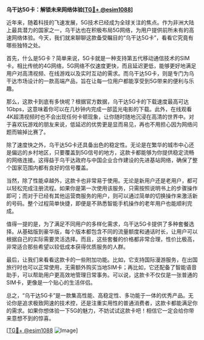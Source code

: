 **乌干达5G卡：解锁未来网络体验[[TG💪+ @esim1088](https://t.me/s/esim1088)]**

近年来，随着科技的飞速发展，5G技术已经成为全球关注的焦点。作为非洲大陆上最具潜力的国家之一，乌干达也在积极布局5G网络，为用户提供前所未有的高速网络体验。今天，我们就来聊聊这款备受瞩目的“乌干达5G卡”，看看它究竟有哪些独特之处。

首先，什么是5G卡？简单来说，5G卡就是一种支持第五代移动通信技术的SIM卡。相比传统的4G网络，5G网络不仅速度更快，而且延迟更低，能够更好地满足用户对高清视频、在线游戏以及实时互动的需求。而乌干达5G卡，则是专门为乌干达市场设计的一款高端产品，旨在让每一位用户都能享受到5G带来的便利与乐趣。

那么，这款卡到底有多快呢？根据官方数据，乌干达5G卡的下载速度最高可达1Gbps，这意味着你可以在几秒钟内完成一部蓝光电影的下载。此外，在线观看4K超清视频时也不会出现任何卡顿现象，让你随时随地沉浸在高清的世界中。对于喜欢玩游戏的朋友来说，低延迟的优势更是显而易见，再也不用担心因为网络问题而输掉比赛了。

除了速度快之外，乌干达5G卡还具备出色的稳定性。无论是在繁华的城市中心还是偏远的乡村地区，只要覆盖到5G信号的地方，这款卡都能够为你提供稳定流畅的网络连接。这得益于乌干达政府与中国企业合作建设的先进基站网络，确保了整个国家范围内都有良好的信号覆盖。

当然，除了性能卓越外，这款卡也非常易于使用。无论是新用户还是老用户，都可以轻松完成注册流程。如果你是第一次使用该服务，只需按照说明书上的步骤操作即可；而对于已经有其他运营商服务的用户，则可以通过简单的切换操作来激活新的号码。整个过程简单快捷，即便是不熟悉智能手机操作的老年用户也能顺利完成。

值得一提的是，为了满足不同用户的多样化需求，乌干达5G卡提供了多种套餐选择。从基础版到豪华版，每个版本都包含不同的流量额度和通话时长，让用户可以根据自己的实际需要灵活选择。而且，这些套餐的价格都非常合理，性价比极高，非常适合那些希望以较低成本获得优质服务的人群。

最后，让我们来看看这款卡的一些附加功能。比如，它支持国际漫游服务，在出国旅行时也可以正常使用，无需额外购买当地SIM卡；再比如，它还配备了智能语音助手，可以帮助用户更高效地管理日常事务。可以说，这款卡不仅仅是一张普通的SIM卡，更像是一个贴心的生活伴侣。

总之，“乌干达5G卡”是一款集高性能、高稳定性、多功能于一体的优秀产品。无论你是追求极致网速的技术控，还是注重实用性的普通消费者，这款卡都能满足你的需求。如果你想体验一下5G的魅力，不妨试试这款卡吧！相信它一定会给你带来意想不到的惊喜。

[[TG💪+ @esim1088](https://t.me/s/esim1088) ![Image](https://i.postimg.cc/4NQfJmqS/Snipaste-2025-05-13-00-14-12.png)]